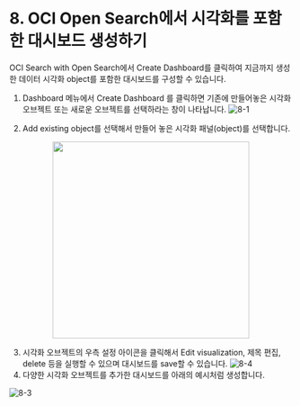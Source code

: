 # 8. OCI Open Search에서 시각화를 포함한 대시보드 생성하기

OCI Search with Open Search에서 Create Dashboard를 클릭하여 지금까지 생성한 데이터 시각화 object를 포함한 대시보드를 구성할 수 있습니다.  
  
1. Dashboard 메뉴에서 Create Dashboard 를 클릭하면 기존에 만들어놓은 시각화 오브젝트 또는 새로운 오브젝트를 선택하라는 창이 나타납니다.
![8-1](https://github.com/oraclekr-data-platform/ODWS-S04-ADB-Data-Visualization/assets/150219167/96709371-dfc9-4de2-b045-0c087ecabb85)

2.  Add existing object를 선택해서 만들어 놓은 시각화 패널(object)를 선택합니다.
 <p align="center"><img src="https://github.com/oraclekr-data-platform/ODWS-S04-ADB-Data-Visualization/assets/150219167/cd4f775b-f009-4112-9e8f-67d792dec83f" height="350"></p>

3. 시각화 오브젝트의 우측 설정 아이콘을 클릭해서 Edit visualization, 제목 편집, delete 등을 실행할 수 있으며 대시보드를 save할 수 있습니다.
![8-4](https://github.com/oraclekr-data-platform/ODWS-S04-ADB-Data-Visualization/assets/150219167/c9b3ba57-2aaf-4642-988f-da794aec3cee)
4. 다양한 시각화 오브젝트를 추가한 대시보드를 아래의 예시처럼 생성합니다.

![8-3](https://github.com/oraclekr-data-platform/ODWS-S04-ADB-Data-Visualization/assets/150219167/eaee5ecd-d782-44da-95bf-61dfe9afff72)
